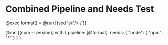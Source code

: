 # Combined Pipeline and Needs Test

@exec format() = @run [(sed 's/^/> /')]

@run [(npm --version)] with {
  pipeline: [@format],
  needs: {
    "node": {
      "npm": "*"
    }
  }
}
